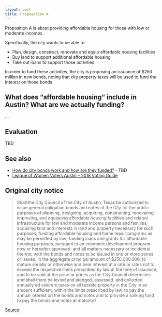 ```yaml
---
layout: post
title: Proposition A
---
```


Proposition A is about providing affordable housing for those with low or moderate incomes.

Specifically, the city wants to be able to:

* Plan, design, construct, renovate and equip affordable housing facilities
* Buy land to support additional affordable housing
* Take out loans to support those activities

In order to fund these activities, the city is proposing an issuance of $250 million in new bonds, noting that city
property taxes will be used to fund the interest on those bonds.

## What does “affordable housing” include in Austin? What are we actually funding?

…

## Evaluation

TBD

## See also

* [How do city bonds work and how are they funded?](#) - TBD
* [League of Women Voters Austin – 2018 Voting Guide](https://lwvaustin.org/voter-guide/)

## Original city notice

> Shall the City Council of the City of Austin, Texas be authorized to issue general obligation bonds and notes of
> the City for the public purposes of planning, designing, acquiring, constructing, renovating, improving, and
> equipping affordable housing facilities and related infrastructure for low and moderate income persons and
> families; acquiring land and interests in land and property necessary for such purposes; funding affordable
> housing and home repair programs as may be permitted by law; funding loans and grants for affordable housing
> purposes, pursuant to an economic development program now or hereafter approved; and all matters necessary
> or incidental thereto; with the bonds and notes to be issued in one or more series or issues, in the aggregate
> principal amount of $250,000,000, to mature serially or otherwise and bear interest at a rate or rates not to
> exceed the respective limits prescribed by law at the time of issuance, and to be sold at the price or prices as the
> City Council determines and shall there be levied and pledged, assessed, and collected annually ad valorem
> taxes on all taxable property in the City in an amount sufficient, within the limits prescribed by law, to pay the
> annual interest on the bonds and notes and to provide a sinking fund to pay the bonds and notes at maturity?

[Source](https://www.austintexas.gov/edims/document.cfm?id=307013)
